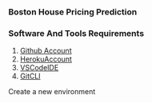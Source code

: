 ### Boston House Pricing Prediction

### Software And Tools Requirements

1. [Github Account](https://github.com)
2. [HerokuAccount](https://dashboard.render.com/)
3. [VSCodeIDE](https://code.visualstudio.com/)
4. [GitCLI](https://git-scm.com/book/en/v2/Getting-Started-The-Command-Line)

Create a new environment


